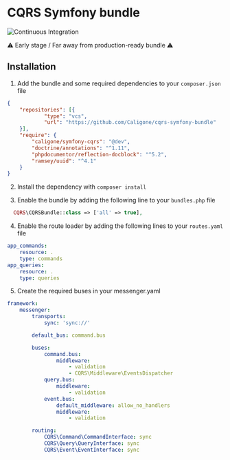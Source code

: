 # CQRS Symfony bundle

![Continuous Integration](https://github.com/Caligone/cqrs-symfony-bundle/workflows/Continuous%20Integration/badge.svg)

:warning: Early stage / Far away from production-ready bundle :warning:

## Installation

1. Add the bundle and some required dependencies to your `composer.json` file
```json
{
    "repositories": [{
            "type": "vcs",
            "url": "https://github.com/Caligone/cqrs-symfony-bundle"
    }],
    "require": {
        "caligone/symfony-cqrs": "@dev",
        "doctrine/annotations": "^1.11",
        "phpdocumentor/reflection-docblock": "^5.2",
        "ramsey/uuid": "^4.1"
    }
}
```

2. Install the dependency with `composer install`

3. Enable the bundle by adding the following line to your `bundles.php` file
```php
  CQRS\CQRSBundle::class => ['all' => true],
```

4. Enable the route loader by adding the following lines to your `routes.yaml` file
```yaml
app_commands:
    resource: .
    type: commands
app_queries:
    resource: .
    type: queries
```

5. Create the required buses in your messenger.yaml
```yaml
framework:
    messenger:
        transports:
            sync: 'sync://'

        default_bus: command.bus

        buses:
            command.bus:
                middleware:
                    - validation
                    - CQRS\Middleware\EventsDispatcher
            query.bus:
                middleware:
                    - validation
            event.bus:
                default_middleware: allow_no_handlers
                middleware:
                    - validation

        routing:
            CQRS\Command\CommandInterface: sync
            CQRS\Query\QueryInterface: sync
            CQRS\Event\EventInterface: sync
```
